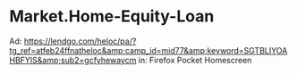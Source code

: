 # Market.Home-Equity-Loan
Ad: https://lendgo.com/heloc/pa/?tg_ref=atfeb24ffnatheloc&amp;camp_id=mid77&amp;keyword=SGTBLIYOAHBFYIS&amp;sub2=gcfyhewaycm in: Firefox Pocket Homescreen
